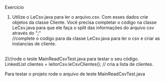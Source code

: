 

Exercício


1) Utilize o LeCsv.java para ler o arquivo.csv. Com esses dados crie objetos da classe Cliente. Você precisa completar o código na classe LeCsv.java para que ele faça o split das informações do arquivo csv através do ";" <br>
  //complete o codigo para da classe LeCsv.java para ler o csv e criar as instancias de cliente.<br><br>

2)//rode o teste MainReadCsvTest.java para testar o seu código.<br>
LinkedList<Cliente> clientes = leitorCsv.leCsvClientes(); // cria a lista de clientes. 

Para testar o projeto rode o arquivo de teste MainReadCsvTest.java
